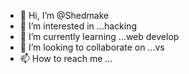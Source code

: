 - 👋 Hi, I’m @Shedmake
- 👀 I’m interested in ...hacking
- 🌱 I’m currently learning ...web develop
- 💞️ I’m looking to collaborate on ...vs
- 📫 How to reach me ...

<!---
Shedmake/Shedmake is a ✨ special ✨ repository because its `README.md` (this file) appears on your GitHub profile.
You can click the Preview link to take a look at your changes.
--->
